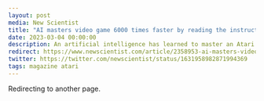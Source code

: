 ```yaml
---
layout: post
media: New Scientist
title: "AI masters video game 6000 times faster by reading the instructions"
date: 2023-03-04 00:00:00
description: An artificial intelligence has learned to master an Atari skiing game in days of playing time rather than the decades it took a specialist DeepMind AI, simply by reading the instructions written for humans before it started
redirect: https://www.newscientist.com/article/2358953-ai-masters-video-game-6000-times-faster-by-reading-the-instructions/
twitter: https://twitter.com/newscientist/status/1631958982871994369
tags: magazine atari
---
```


Redirecting to another page.
